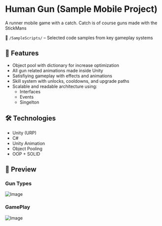 # Human Gun (Sample Mobile Project)

A runner mobile game with a catch. Catch is of course guns made with the StickMans

📂 `/SampleScripts/` – Selected code samples from key gameplay systems

## 🧠 Features

- Object pool with dictionary for increase optimization
- All gun related animations made inside Unity
- Satisfiying gameplay with effects and animations
- Skill system with unlocks, cooldowns, and upgrade paths
- Scalable and readable architecture using:
  - Interfaces
  - Events
  - Singelton

## 🛠️ Technologies

- Unity (URP)
- C#
- Unity Animation
- Object Pooling
- OOP + SOLID

## 🎥 Preview
###  Gun Types
![Image](https://github.com/user-attachments/assets/3dedcb33-bf43-4893-b306-de5593d4e2ed)
###  GamePlay
![Image](https://github.com/user-attachments/assets/70cae4bb-35ad-4cb5-91d3-0f44fbc0826e)


